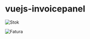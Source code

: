 # vuejs-invoicepanel

![Stok](https://1.bp.blogspot.com/-lXIBxNPZfTw/YQb2oaJnxlI/AAAAAAAADQM/VjyuBkrEEH4J6Q6_DyW8ZnHPia6--rg4ACLcBGAsYHQ/s0/invoice_1.png)

![Fatura](https://1.bp.blogspot.com/-f8vNvFSUrmI/YQb4NITMnxI/AAAAAAAADQc/AhcAU_lJPIclp5d__qndwZOccz2p7l7VQCLcBGAsYHQ/s0/invoice_2.png)

